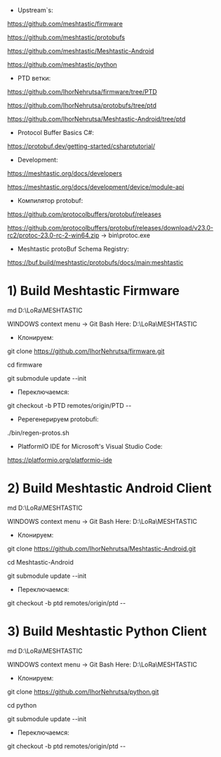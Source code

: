 * Upstream`s:

https://github.com/meshtastic/firmware

https://github.com/meshtastic/protobufs

https://github.com/meshtastic/Meshtastic-Android

https://github.com/meshtastic/python


* PTD ветки:

https://github.com/IhorNehrutsa/firmware/tree/PTD

https://github.com/IhorNehrutsa/protobufs/tree/ptd

https://github.com/IhorNehrutsa/Meshtastic-Android/tree/ptd



* Protocol Buffer Basics C#:

https://protobuf.dev/getting-started/csharptutorial/



* Development:

https://meshtastic.org/docs/developers

https://meshtastic.org/docs/development/device/module-api


* Компилятор protobuf:

https://github.com/protocolbuffers/protobuf/releases

https://github.com/protocolbuffers/protobuf/releases/download/v23.0-rc2/protoc-23.0-rc-2-win64.zip -> bin\protoc.exe


* Meshtastic protoBuf Schema Registry:

https://buf.build/meshtastic/protobufs/docs/main:meshtastic


# 1) Build Meshtastic Firmware

md D:\LoRa\MESHTASTIC

WINDOWS context menu -> Git Bash Here: D:\LoRa\MESHTASTIC

* Клонируем:

git clone https://github.com/IhorNehrutsa/firmware.git

cd firmware

git submodule update --init


* Переключаемся:

git checkout -b PTD remotes/origin/PTD --

* Ререгенерируем protobufі:

./bin/regen-protos.sh

* PlatformIO IDE for Microsoft's Visual Studio Code:

https://platformio.org/platformio-ide


# 2) Build Meshtastic Android Client

md D:\LoRa\MESHTASTIC

WINDOWS context menu -> Git Bash Here: D:\LoRa\MESHTASTIC

* Клонируем:

git clone https://github.com/IhorNehrutsa/Meshtastic-Android.git

cd Meshtastic-Android

git submodule update --init

* Переключаемся:

git checkout -b ptd remotes/origin/ptd --


# 3) Build Meshtastic Python Client

md D:\LoRa\MESHTASTIC

WINDOWS context menu -> Git Bash Here: D:\LoRa\MESHTASTIC

* Клонируем:

git clone https://github.com/IhorNehrutsa/python.git

cd python

git submodule update --init

* Переключаемся:

git checkout -b ptd remotes/origin/ptd --


